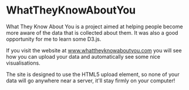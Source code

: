 # WhatTheyKnowAboutYou

What They Know About You is a project aimed at helping people become more aware of the data that is collected about them. It was also a good opportunity for me to learn some D3.js.

If you visit the website at www.whattheyknowaboutyou.com you will see how you can upload your data and automatically see some nice visualisations. 

The site is designed to use the HTML5 upload element, so none of your data will go anywhere near a server, it'll stay firmly on your computer! 

